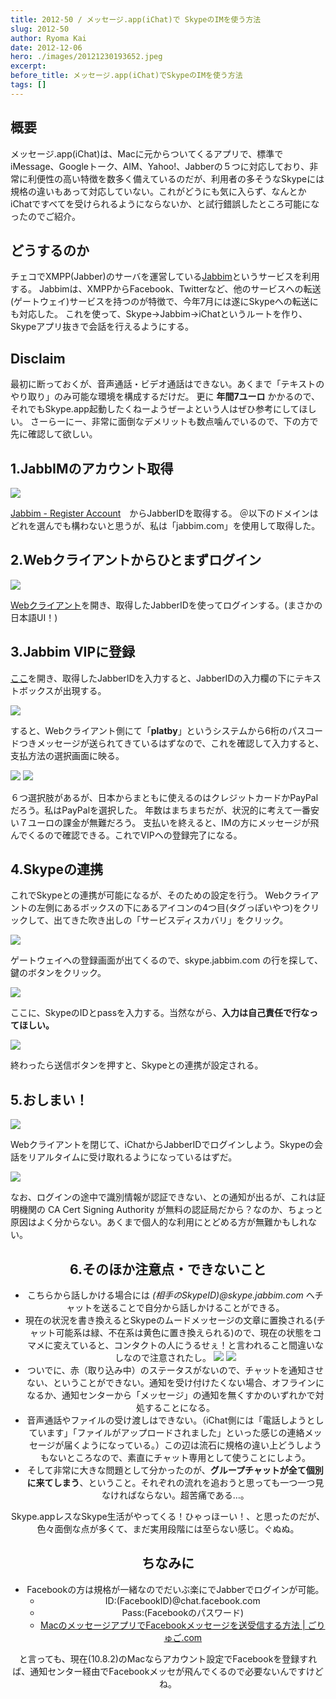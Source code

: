 ```yaml
---
title: 2012-50 / メッセージ.app(iChat)で SkypeのIMを使う方法
slug: 2012-50
author: Ryoma Kai
date: 2012-12-06
hero: ./images/20121230193652.jpeg
excerpt: 
before_title: メッセージ.app(iChat)でSkypeのIMを使う方法
tags: []
---
```


## 概要

メッセージ.app(iChat)は、Macに元からついてくるアプリで、標準でiMessage、Googleトーク、AIM、Yahoo!、Jabberの５つに対応しており、非常に利便性の高い特徴を数多く備えているのだが、利用者の多そうなSkypeには規格の違いもあって対応していない。これがどうにも気に入らず、なんとかiChatですべてを受けられるようにならないか、と試行錯誤したところ可能になったのでご紹介。

## どうするのか

チェコでXMPP(Jabber)のサーバを運営している[Jabbim](http://www.jabbim.com/)というサービスを利用する。
Jabbimは、XMPPからFacebook、Twitterなど、他のサービスへの転送(ゲートウェイ)サービスを持つのが特徴で、今年7月には遂にSkypeへの転送にも対応した。
これを使って、Skype→Jabbim→iChatというルートを作り、Skypeアプリ抜きで会話を行えるようにする。

## Disclaim

最初に断っておくが、音声通話・ビデオ通話はできない。あくまで「テキストのやり取り」のみ可能な環境を構成するだけだ。
更に **年間7ユーロ** かかるので、それでもSkype.app起動したくねーようぜーよという人はぜひ参考にしてほしい。
さーらーにー、非常に面倒なデメリットも数点噛んでいるので、下の方で先に確認して欲しい。

## 1.JabbIMのアカウント取得

![](./images/20121230193634.jpeg)

[Jabbim - Register Account](https://secure.jabbim.com/reg/)　からJabberIDを取得する。
＠以下のドメインはどれを選んでも構わないと思うが、私は「jabbim.com」を使用して取得した。

## 2.Webクライアントからひとまずログイン

![](./images/20121230193652.jpeg)

[Webクライアント](https://secure.jabbim.com/client)を開き、取得したJabberIDを使ってログインする。(まさかの日本語UI！)

## 3.Jabbim VIPに登録

[ここ](https://secure.jabbim.com/payment/?lang=en)を開き、取得したJabberIDを入力すると、JabberIDの入力欄の下にテキストボックスが出現する。

![](./images/20121230193704.jpeg)

すると、Webクライアント側にて「**platby**」というシステムから6桁のパスコードつきメッセージが送られてきているはずなので、これを確認して入力すると、支払方法の選択画面に映る。

![](./images/20121230193718.jpeg)
![](./images/20121230193730.jpeg)

６つ選択肢があるが、日本からまともに使えるのはクレジットカードかPayPalだろう。私はPayPalを選択した。
年数はまちまちだが、状況的に考えて一番安い７ユーロの課金が無難だろう。
支払いを終えると、IMの方にメッセージが飛んでくるので確認できる。これでVIPへの登録完了になる。

## 4.Skypeの連携

これでSkypeとの連携が可能になるが、そのための設定を行う。
Webクライアントの左側にあるボックスの下にあるアイコンの4つ目(タグっぽいやつ)をクリックして、出てきた吹き出しの「サービスディスカバリ」をクリック。

![](./images/20121230193745.jpeg)

ゲートウェイへの登録画面が出てくるので、skype.jabbim.com の行を探して、鍵のボタンをクリック。

![](./images/20121230193802.jpeg)

ここに、SkypeのIDとpassを入力する。当然ながら、**入力は自己責任で行なってほしい。**

![](./images/20121230193816.jpeg)

終わったら送信ボタンを押すと、Skypeとの連携が設定される。

## 5.おしまい！

![](./images/20121230193918.jpeg)

Webクライアントを閉じて、iChatからJabberIDでログインしよう。Skypeの会話をリアルタイムに受け取れるようになっているはずだ。

![](./images/20121230193833.jpeg)

なお、ログインの途中で識別情報が認証できない、との通知が出るが、これは証明機関の CA Cert Signing Authority が無料の認証局だから？なのか、ちょっと原因はよく分からない。あくまで個人的な利用にとどめる方が無難かもしれない。

<Tweet tweetLink="http://twitter.com/ockeghem/status/10580991345168384" align="center" />

## 6.そのほか注意点・できないこと

- こちらから話しかける場合には _(相手のSkypeID)@skype.jabbim.com_ へチャットを送ることで自分から話しかけることができる。
- 現在の状況を書き換えるとSkypeのムードメッセージの文章に置換される(チャット可能系は緑、不在系は黄色に置き換えられる)ので、現在の状態をコマメに変えていると、コンタクトの人にうるせぇ！と言われること間違いなしなので注意されたし。
  ![](./images/20121230193854.jpeg)
  ![](./images/20121230193902.jpeg)
- ついでに、赤（取り込み中）のステータスがないので、チャットを通知させない、ということができない。通知を受け付けたくない場合、オフラインになるか、通知センターから「メッセージ」の通知を無くすかのいずれかで対処することになる。
- 音声通話やファイルの受け渡しはできない。（iChat側には「電話しようとしています」「ファイルがアップロードされました」といった感じの連絡メッセージが届くようになっている。）この辺は流石に規格の違い上どうしようもないところなので、素直にチャット専用として使うことにしよう。
- そして非常に大きな問題として分かったのが、**グループチャットが全て個別に来てしまう**、ということ。それぞれの流れを追おうと思っても一つ一つ見なければならない。超苦痛である…。

Skype.appレスなSkype生活がやってくる！ひゃっほーい！、と思ったのだが、色々面倒な点が多くて、まだ実用段階には至らない感じ。ぐぬぬ。

## ちなみに

- Facebookの方は規格が一緒なのでだいぶ楽にでJabberでログインが可能。
    - ID:(FacebookID)@chat.facebook.com
    - Pass:(Facebookのパスワード)
    - [MacのメッセージアプリでFacebookメッセージを送受信する方法 | ごりゅご.com](http://goryugo.com/20121018/facebook_from_imessage/)

と言っても、現在(10.8.2)のMacならアカウント設定でFacebookを登録すれば、通知センター経由でFacebookメッセが飛んでくるので必要ないんですけどね。
